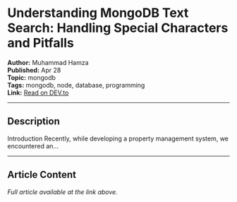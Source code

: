 # Understanding MongoDB Text Search: Handling Special Characters and Pitfalls

**Author:** Muhammad Hamza   
**Published:** Apr 28  
**Topic:** mongodb  
**Tags:** mongodb, node, database, programming  
**Link:** [Read on DEV.to](https://dev.to/hijazi313/understanding-mongodb-text-search-handling-special-characters-and-pitfalls-32a7)

---

## Description
Introduction   Recently, while developing a property management system, we encountered an...

---

## Article Content
*Full article available at the link above.*

